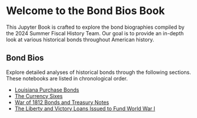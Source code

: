 # Welcome to the Bond Bios Book

This Jupyter Book is crafted to explore the bond biographies compiled by the 2024 Summer Fiscal History Team. Our goal is to provide an in-depth look at various historical bonds throughout American history.

## Bond Bios

Explore detailed analyses of historical bonds through the following sections. These notebooks are listed in chronological order. 
- [Louisiana Purchase Bonds](./Final%20Louisiana%20Purchase%20Bonds%20Notebook.ipynb)
- [The Currency Sixes](./BondBios%20-%20The%20Currency%20Sixes.ipynb)
- [War of 1812 Bonds and Treasury Notes](./war_1812.ipynb)
- [The Liberty and Victory Loans Issued to Fund World War I](./ww1_vic_lib.ipynb)

